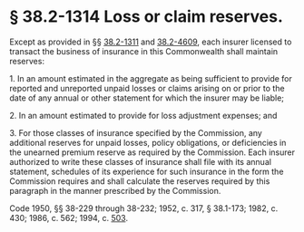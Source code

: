 # § 38.2-1314 Loss or claim reserves.

<p>Except as provided in §§ <a href='http://law.lis.virginia.gov/vacode/38.2-1311/'>38.2-1311</a> and <a href='http://law.lis.virginia.gov/vacode/38.2-4609/'>38.2-4609</a>, each insurer licensed to transact the business of insurance in this Commonwealth shall maintain reserves:</p><p>1. In an amount estimated in the aggregate as being sufficient to provide for reported and unreported unpaid losses or claims arising on or prior to the date of any annual or other statement for which the insurer may be liable;</p><p>2. In an amount estimated to provide for loss adjustment expenses; and</p><p>3. For those classes of insurance specified by the Commission, any additional reserves for unpaid losses, policy obligations, or deficiencies in the unearned premium reserve as required by the Commission. Each insurer authorized to write these classes of insurance shall file with its annual statement, schedules of its experience for such insurance in the form the Commission requires and shall calculate the reserves required by this paragraph in the manner prescribed by the Commission.</p><p>Code 1950, §§ 38-229 through 38-232; 1952, c. 317, § 38.1-173; 1982, c. 430; 1986, c. 562; 1994, c. <a href='http://lis.virginia.gov/cgi-bin/legp604.exe?941+ful+CHAP0503'>503</a>.</p>